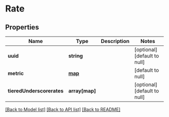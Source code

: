 # Rate

## Properties
Name | Type | Description | Notes
------------ | ------------- | ------------- | -------------
**uuid** | **string** |  | [optional] [default to null]
**metric** | [**map**](.md) |  | [default to null]
**tieredUnderscorerates** | **array[map]** |  | [optional] [default to null]

[[Back to Model list]](../README.md#documentation-for-models) [[Back to API list]](../README.md#documentation-for-api-endpoints) [[Back to README]](../README.md)


